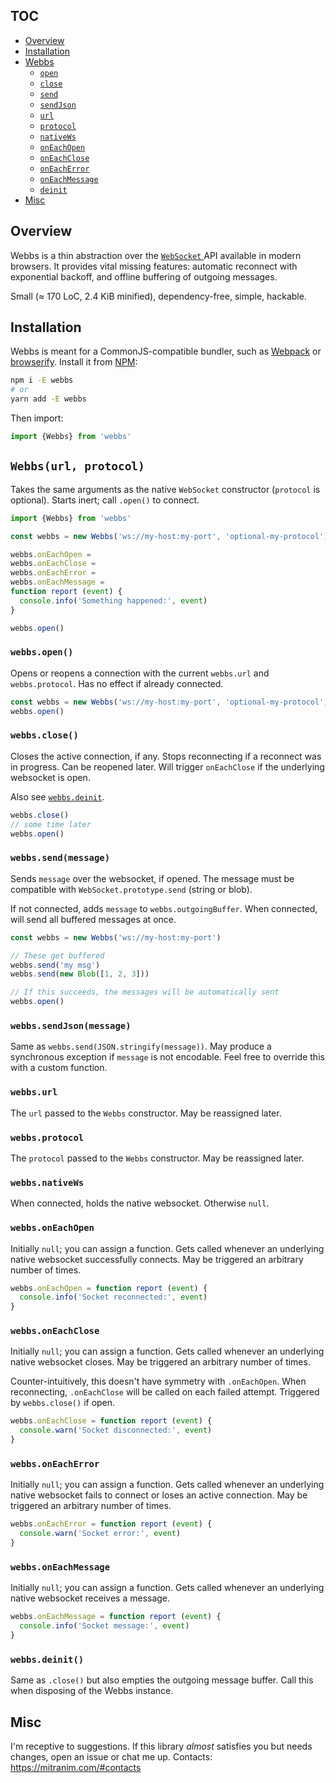 ## TOC

* [Overview](#overview)
* [Installation](#installation)
* [Webbs](#webbsurl-protocol)
  * [`open`](#webbsopen)
  * [`close`](#webbsclose)
  * [`send`](#webbssendmessage)
  * [`sendJson`](#webbssendjsonmessage)
  * [`url`](#webbsurl)
  * [`protocol`](#webbsprotocol)
  * [`nativeWs`](#webbsnativews)
  * [`onEachOpen`](#webbsoneachopen)
  * [`onEachClose`](#webbsoneachclose)
  * [`onEachError`](#webbsoneacherror)
  * [`onEachMessage`](#webbsoneachmessage)
  * [`deinit`](#webbsdeinit)
* [Misc](#misc)

## Overview

Webbs is a thin abstraction over the <a href="https://developer.mozilla.org/en-US/docs/Web/API/WebSocket" target="_blank"> `WebSocket` </a> API available in modern browsers. It provides vital missing features: automatic reconnect with exponential backoff, and offline buffering of outgoing messages.

Small (≈ 170 LoC, 2.4 KiB minified), dependency-free, simple, hackable.

## Installation

Webbs is meant for a CommonJS-compatible bundler, such as <a href="https://webpack.github.io" target="_blank">Webpack</a> or <a href="http://browserify.org/" target="_blank">browserify</a>. Install it from <a href="https://www.npmjs.com" target="_blank">NPM</a>:

```sh
npm i -E webbs
# or
yarn add -E webbs
```

Then import:

```js
import {Webbs} from 'webbs'
```

## `Webbs(url, protocol)`

Takes the same arguments as the native `WebSocket` constructor (`protocol` is optional). Starts inert; call `.open()` to connect.

```js
import {Webbs} from 'webbs'

const webbs = new Webbs('ws://my-host:my-port', 'optional-my-protocol')

webbs.onEachOpen =
webbs.onEachClose =
webbs.onEachError =
webbs.onEachMessage =
function report (event) {
  console.info('Something happened:', event)
}

webbs.open()
```

### `webbs.open()`

Opens or reopens a connection with the current `webbs.url` and `webbs.protocol`. Has no effect if already connected.

```js
const webbs = new Webbs('ws://my-host:my-port', 'optional-my-protocol')
webbs.open()
```

### `webbs.close()`

Closes the active connection, if any. Stops reconnecting if a reconnect was in progress. Can be reopened later. Will trigger `onEachClose` if the underlying websocket is open.

Also see [`webbs.deinit`](#webbsdeinit).

```js
webbs.close()
// some time later
webbs.open()
```

### `webbs.send(message)`

Sends `message` over the websocket, if opened. The message must be compatible with `WebSocket.prototype.send` (string or blob).

If not connected, adds `message` to `webbs.outgoingBuffer`. When connected, will send all buffered messages at once.

```js
const webbs = new Webbs('ws://my-host:my-port')

// These get buffered
webbs.send('my msg')
webbs.send(new Blob([1, 2, 3]))

// If this succeeds, the messages will be automatically sent
webbs.open()
```

### `webbs.sendJson(message)`

Same as `webbs.send(JSON.stringify(message))`. May produce a synchronous exception if `message` is not encodable. Feel free to override this with a custom function.

### `webbs.url`

The `url` passed to the `Webbs` constructor. May be reassigned later.

### `webbs.protocol`

The `protocol` passed to the `Webbs` constructor. May be reassigned later.

### `webbs.nativeWs`

When connected, holds the native websocket. Otherwise `null`.

### `webbs.onEachOpen`

Initially `null`; you can assign a function. Gets called whenever an underlying native websocket successfully connects. May be triggered an arbitrary number of times.

```js
webbs.onEachOpen = function report (event) {
  console.info('Socket reconnected:', event)
}
```

### `webbs.onEachClose`

Initially `null`; you can assign a function. Gets called whenever an underlying native websocket closes. May be triggered an arbitrary number of times.

Counter-intuitively, this doesn't have symmetry with `.onEachOpen`. When reconnecting, `.onEachClose` will be called on each failed attempt. Triggered by `webbs.close()` if open.

```js
webbs.onEachClose = function report (event) {
  console.warn('Socket disconnected:', event)
}
```

### `webbs.onEachError`

Initially `null`; you can assign a function. Gets called whenever an underlying native websocket fails to connect or loses an active connection. May be triggered an arbitrary number of times.

```js
webbs.onEachError = function report (event) {
  console.warn('Socket error:', event)
}
```

### `webbs.onEachMessage`

Initially `null`; you can assign a function. Gets called whenever an underlying native websocket receives a message.

```js
webbs.onEachMessage = function report (event) {
  console.info('Socket message:', event)
}
```

### `webbs.deinit()`

Same as `.close()` but also empties the outgoing message buffer. Call this when disposing of the Webbs instance.

## Misc

I'm receptive to suggestions. If this library _almost_ satisfies you but needs changes, open an issue or chat me up. Contacts: https://mitranim.com/#contacts
